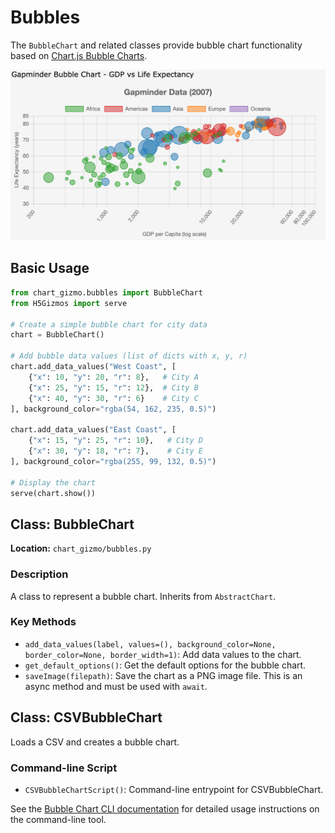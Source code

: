# Bubbles

The `BubbleChart` and related classes provide bubble chart functionality based on [Chart.js Bubble Charts](https://www.chartjs.org/docs/latest/charts/bubble.html).

![Sample Bubble Chart](../screenshots/bubblechart.png)

## Basic Usage

```python
from chart_gizmo.bubbles import BubbleChart
from H5Gizmos import serve

# Create a simple bubble chart for city data
chart = BubbleChart()

# Add bubble data values (list of dicts with x, y, r)
chart.add_data_values("West Coast", [
    {"x": 10, "y": 20, "r": 8},   # City A
    {"x": 25, "y": 15, "r": 12},  # City B
    {"x": 40, "y": 30, "r": 6}    # City C
], background_color="rgba(54, 162, 235, 0.5)")

chart.add_data_values("East Coast", [
    {"x": 15, "y": 25, "r": 10},   # City D
    {"x": 30, "y": 18, "r": 7},    # City E
], background_color="rgba(255, 99, 132, 0.5)")

# Display the chart
serve(chart.show())
```

## Class: BubbleChart

**Location:** `chart_gizmo/bubbles.py`

### Description

A class to represent a bubble chart. Inherits from `AbstractChart`.

### Key Methods

- `add_data_values(label, values=(), background_color=None, border_color=None, border_width=1)`: Add data values to the chart.
- `get_default_options()`: Get the default options for the bubble chart.
- `saveImage(filepath)`: Save the chart as a PNG image file. This is an async method and must be used with `await`.

## Class: CSVBubbleChart

Loads a CSV and creates a bubble chart.

### Command-line Script

- `CSVBubbleChartScript()`: Command-line entrypoint for CSVBubbleChart.

See the [Bubble Chart CLI documentation](../cli/bubble.md) for detailed usage instructions on the command-line tool.
